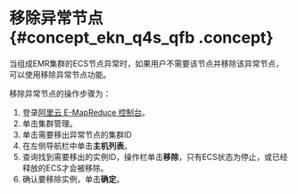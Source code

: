 # 移除异常节点 {#concept_ekn_q4s_qfb .concept}

当组成EMR集群的ECS节点异常时，如果用户不需要该节点并移除该异常节点，可以使用移除异常节点功能。

移除异常节点的操作步骤为：

1.  登录[阿里云 E-MapReduce 控制台](https://emr.console.aliyun.com/)。
2.  单击集群管理。
3.  单击需要移出异常节点的集群ID
4.  在左侧导航栏中单击**主机列表**。
5.  查询找到需要移出的实例ID，操作栏单击**移除**，只有ECS状态为停止，或已经释放的ECS才会被移除。
6.  确认要移除实例，单击**确定**。

